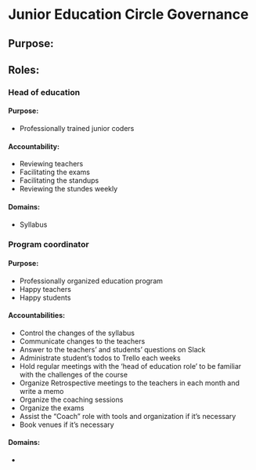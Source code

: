 # Junior Education Circle Governance

## Purpose:

## Roles:

### Head of education 

#### Purpose:
- Professionally trained junior coders

#### Accountability:
- Reviewing teachers
- Facilitating the exams
- Facilitating the standups
- Reviewing the stundes weekly

#### Domains:
- Syllabus 

### Program coordinator 

#### Purpose: 
- Professionally organized education program
- Happy teachers
- Happy students

#### Accountabilities:

- Control the changes of the syllabus
- Communicate changes to the teachers
- Answer to the teachers’ and students’ questions on Slack
- Administrate student’s todos to Trello each weeks
- Hold regular meetings with the ‘head of education role’ to be familiar with the challenges of the course
- Organize Retrospective meetings to the teachers in each month and write a memo
- Organize the coaching sessions
- Organize the exams
- Assist the “Coach” role with tools and organization if it’s necessary
- Book venues if it’s necessary

#### Domains: 
- 



